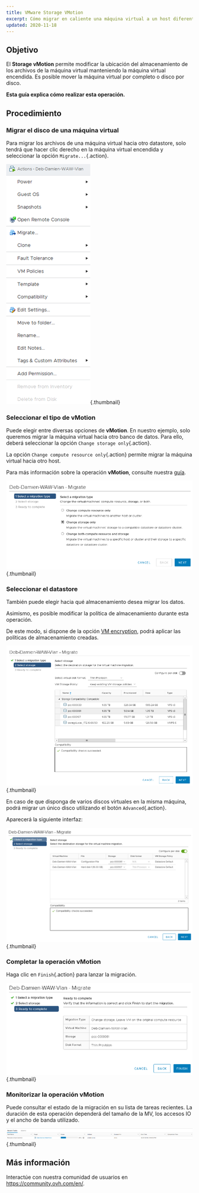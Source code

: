 ```yaml
---
title: VMware Storage VMotion
excerpt: Cómo migrar en caliente una máquina virtual a un host diferente
updated: 2020-11-18
---
```


## Objetivo

El **Storage vMotion** permite modificar la ubicación del almacenamiento de los archivos de la máquina virtual manteniendo la máquina virtual encendida. Es posible mover la máquina virtual por completo o disco por disco.

**Esta guía explica cómo realizar esta operación.**

## Procedimiento

### Migrar el disco de una máquina virtual

Para migrar los archivos de una máquina virtual hacia otro datastore, solo tendrá que hacer clic derecho en la máquina virtual encendida y seleccionar la opción `Migrate...`{.action}.

![Migrar disco](images/VmotionStorage1.png){.thumbnail}

### Seleccionar el tipo de vMotion

Puede elegir entre diversas opciones de **vMotion**. En nuestro ejemplo, solo queremos migrar la máquina virtual hacia otro banco de datos. Para ello, deberá seleccionar la opción `Change storage only`{.action}.

La opción `Change compute resource only`{.action} permite migrar la máquina virtual hacia otro host.  

Para más información sobre la operación **vMotion**, consulte nuestra [guía](/pages/bare_metal_cloud/managed_bare_metal/vmware_vmotion_new).

![Selección de vMotion](images/VmotionStorage2.png){.thumbnail}

### Seleccionar el datastore

También puede elegir hacia qué almacenamiento desea migrar los datos.

Asimismo, es posible modificar la política de almacenamiento durante esta operación.

De este modo, si dispone de la opción [VM encryption](/pages/hosted_private_cloud/hosted_private_cloud_powered_by_vmware/vm_encrypt), podrá aplicar las políticas de almacenamiento creadas.

![Selección del datastore](images/VmotionStorage3.png){.thumbnail}

En caso de que disponga de varios discos virtuales en la misma máquina, podrá migrar un único disco utilizando el botón `Advanced`{.action}.

Aparecerá la siguiente interfaz:

![Datastore vMotion](images/VmotionStorage6.png){.thumbnail}

### Completar la operación vMotion

Haga clic en `Finish`{.action} para lanzar la migración.

![Completar la operación vMotion](images/VmotionStorage4.png){.thumbnail}

### Monitorizar la operación vMotion

Puede consultar el estado de la migración en su lista de tareas recientes. La duración de esta operación dependerá del tamaño de la MV, los accesos IO y el ancho de banda utilizado.

![Monitorizar la operación vMotion](images/VmotionStorage5.png){.thumbnail}

## Más información

Interactúe con nuestra comunidad de usuarios en <https://community.ovh.com/en/>.
